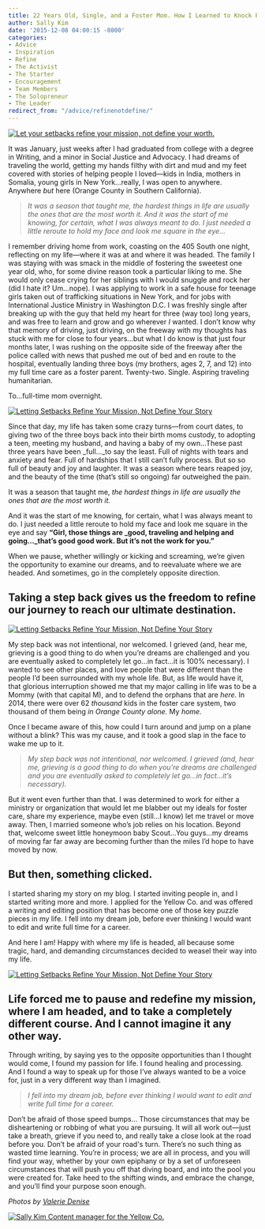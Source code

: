 ```yaml
---
title: 22 Years Old, Single, and a Foster Mom. How I Learned to Knock Plan "B" Out of the Park.
author: Sally Kim
date: '2015-12-08 04:00:15 -0800'
categories:
- Advice
- Inspiration
- Refine
- The Activist
- The Starter
- Encouragement
- Team Members
- The Solopreneur
- The Leader
redirect_from: "/advice/refinenotdefine/"
---
```


[![Let your setbacks refine your mission, not define your worth. ](http://yellowconference.com/wp-content/uploads/2015/11/photoone1.jpg)](http://yellowconference.com/wp-content/uploads/2015/11/photoone1.jpg)

It was January, just weeks after I had graduated from college with a degree in Writing, and a minor in Social Justice and Advocacy. I had dreams of traveling the world, getting my hands filthy with dirt and mud and my feet covered with stories of helping people I loved—kids in India, mothers in Somalia, young girls in New York…really, I was open to anywhere. Anywhere _but_ here (Orange County in Southern California).

> _It was a season that taught me, the hardest things in life are usually the ones that are the most worth it. And it was the start of me knowing, for certain, what I was always meant to do. I just needed a little reroute to hold my face and look me square in the eye..._

I remember driving home from work, coasting on the 405 South one night, reflecting on my life—where it was at and where it was headed. The family I was staying with was smack in the middle of fostering the sweetest one year old, who, for some divine reason took a particular liking to me. She would only cease crying for her siblings with I would snuggle and rock her (did I hate it? Um...nope). I was applying to work in a safe house for teenage girls taken out of trafficking situations in New York, and for jobs with International Justice Ministry in Washington D.C. I was freshly single after breaking up with the guy that held my heart for three (way too) long years, and was free to learn and grow and go wherever _I_ wanted. I don’t know why that memory of driving, just driving, on the freeway with my thoughts has stuck with me for close to four years…but what I do know is that just four months later, I was rushing on the opposite side of the freeway after the police called with news that pushed me out of bed and en route to the hospital, eventually landing three boys (my brothers, ages 2, 7, and 12) into my full time care as a foster parent. Twenty-two. Single. Aspiring traveling humanitarian.

To…full-time mom overnight.

[![Letting Setbacks Refine Your Mission, Not Define Your Story](http://yellowconference.com/wp-content/uploads/2015/12/picture2.jpg)](http://yellowconference.com/wp-content/uploads/2015/12/picture2.jpg)

Since that day, my life has taken some crazy turns—from court dates, to giving two of the three boys back into their birth moms custody, to adopting a teen, meeting my husband, and having a baby of my own…These past three years have been _full…_to say the least. Full of nights with tears and anxiety and fear. Full of hardships that I still can’t fully process. But so so full of beauty and joy and laughter. It was a season where tears reaped joy, and the beauty of the time (that’s still so ongoing) far outweighed the pain.

It was a season that taught me, _the hardest things in life are usually the ones that are the most worth it._

And it was the start of me knowing, for certain, what I was always meant to do. I just needed a little reroute to hold my face and look me square in the eye and say **“Girl, those things are _good, traveling and helping and going…_that’s good good work. But it’s not the work for you.”**

When we pause, whether willingly or kicking and screaming, we’re given the opportunity to examine our dreams, and to reevaluate where we are headed. And sometimes, go in the completely opposite direction.

## Taking a step back gives us the freedom to refine our journey to reach our ultimate destination.

[![Letting Setbacks Refine Your Mission, Not Define Your Story](http://yellowconference.com/wp-content/uploads/2015/12/picture3.jpg)](http://yellowconference.com/wp-content/uploads/2015/12/picture3.jpg)

My step back was not intentional, nor welcomed. I grieved (and, hear me, grieving is a good thing to do when you’re dreams are challenged and you are eventually asked to completely let go…in fact…it is 100% necessary). I wanted to see other places, and love people that were different than the people I’d been surrounded with my whole life. But, as life would have it, that glorious interruption showed me that my major calling in life was to be a Mommy (with that capital M), and to defend the orphans that are _here._ In 2014, there were over 62 _thousand_ kids in the foster care system, two thousand of them being _in Orange County alone._ My _home._

Once I became aware of this, how could I turn around and jump on a plane without a blink? This was my cause, and it took a good slap in the face to wake me up to it.

> _My step back was not intentional, nor welcomed. I grieved (and, hear me, grieving is a good thing to do when you’re dreams are challenged and you are eventually asked to completely let go…in fact…it’s necessary)._

But it went even further than that. I was determined to work for either a ministry or organization that would let me blabber out my ideals for foster care, share my experience, maybe even (still…I know) let me travel or move away. Then, I married someone who’s job relies on his location. Beyond that, welcome sweet little honeymoon baby Scout…You guys…my dreams of moving far far away are becoming further than the miles I’d hope to have moved by now.

## But then, something clicked.

I started sharing my story on my blog. I started inviting people in, and I started writing more and more. I applied for the Yellow Co. and was offered a writing and editing position that has become one of those key puzzle pieces in my life. I fell into my dream job, before ever thinking I would want to edit and write full time for a career.

And here I am! Happy with where my life is headed, all because some tragic, hard, and demanding circumstances decided to weasel their way into my life.

[![Letting Setbacks Refine Your Mission, Not Define Your Story](http://yellowconference.com/wp-content/uploads/2015/12/picture4.jpg)](http://yellowconference.com/wp-content/uploads/2015/12/picture4.jpg)

## Life forced me to pause and redefine my mission, where I am headed, and to take a completely different course. And I cannot imagine it any other way.

Through writing, by saying yes to the opposite opportunities than I thought would come, I found my passion for life. I found healing and processing. And I found a way to speak up for those I’ve always wanted to be a voice for, just in a very different way than I imagined.

> _I fell into my dream job, before ever thinking I would want to edit and write full time for a career._

Don’t be afraid of those speed bumps… Those circumstances that may be disheartening or robbing of what you are pursuing. It will all work out—just take a breath, grieve if you need to, and really take a close look at the road before you. Don’t be afraid of your road's turn. There’s no such thing as wasted time learning. You’re in process; we are all in process, and you will find your way, whether by your own epiphany or by a set of unforeseen circumstances that will push you off that diving board, and into the pool you were created for. Take heed to the shifting winds, and embrace the change, and you’ll find your purpose soon enough.

_Photos by [Valerie Denise](http://valeriedenisephotos.com/)_

[![Sally Kim Content manager for the Yellow Co.](http://yellowconference.com/wp-content/uploads/2015/07/sallykim.jpg)](http://lettersfromamister.tumblr.com/)
